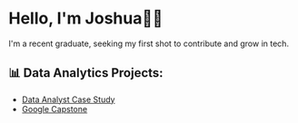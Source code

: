 # Hello, I'm Joshua👋🏽
I'm a recent graduate, seeking my first shot to contribute and grow in tech.

## 📊 Data Analytics Projects:
- [Data Analyst Case Study](https://github.com/JoshuaYerdon/DA-Case-Study)
- [Google Capstone](https://github.com/JoshuaYerdon/Ted-Talk-Capstone)
